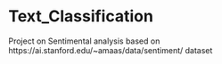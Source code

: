 # Text_Classification

<p>Project on Sentimental analysis based on https://ai.stanford.edu/~amaas/data/sentiment/ dataset</p>
